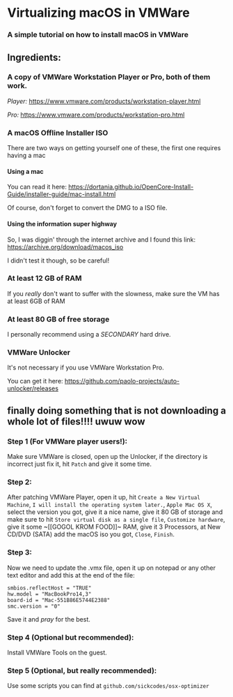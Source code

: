 # Virtualizing macOS in VMWare
### A simple tutorial on how to install macOS in VMWare

## Ingredients:
### A copy of VMWare Workstation Player or Pro, both of them work.
*Player:* https://www.vmware.com/products/workstation-player.html

*Pro:* https://www.vmware.com/products/workstation-pro.html

### A macOS Offline Installer ISO

There are two ways on getting yourself one of these, the first one requires having a mac

#### Using a mac
You can read it here: https://dortania.github.io/OpenCore-Install-Guide/installer-guide/mac-install.html

Of course, don't forget to convert the DMG to a ISO file.

#### Using the information super highway
So, I was diggin' through the internet archive and I found this link: https://archive.org/download/macos_iso

I didn't test it though, so be careful!

### At least 12 GB of RAM
If you _really_ don't want to suffer with the slowness, make sure the VM has at least 6GB of RAM

### At least 80 GB of free storage
I personally recommend using a *SECONDARY* hard drive.

### VMWare Unlocker
It's not necessary if you use VMWare Workstation Pro.

You can get it here: https://github.com/paolo-projects/auto-unlocker/releases

## finally doing something that is not downloading a whole lot of files!!!! uwuw wow

### Step 1 (For VMWare player users!):
Make sure VMWare is closed, open up the Unlocker, if the directory is incorrect just fix it, hit `Patch` and give it some time.

### Step 2:
After patching VMWare Player, open it up, hit `Create a New Virtual Machine`, `I will install the operating system later.`, `Apple Mac OS X`, select the version you got, give it a nice name, give it 80 GB of storage and make sure to hit `Store virtual disk as a single file`, `Customize hardware`, give it some ~[[GOGOL KROM FOOD]]~ RAM, give it 3 Processors, at New CD/DVD (SATA) add the macOS iso you got, `Close`, `Finish`.

### Step 3:
Now we need to update the .vmx file, open it up on notepad or any other text editor and add this at the end of the file:
```
smbios.reflectHost = "TRUE"
hw.model = "MacBookPro14,3"
board-id = "Mac-551B86E5744E2388"
smc.version = "0"
```
Save it and _pray_ for the best.

### Step 4 (Optional but recommended):
Install VMWare Tools on the guest.

### Step 5 (Optional, but really recommended):
Use some scripts you can find at `github.com/sickcodes/osx-optimizer`
